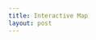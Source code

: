 ```yaml
---
title: Interactive Map
layout: post
---
```



<div id="campaignmap" style="height: 600px; width: 98%;"></div>

<!-- Begin raw HTML block -->
<script>
    document.addEventListener("DOMContentLoaded", function () {
        var map = L.map("campaignmap", {
            crs: L.CRS.Simple,
            minZoom: -1.5,
            maxZoom: 1,
            zoomDelta: 0.5,
        });

        // Define the bounds and add the map image overlay
        var bounds = [[0, 0], [1000, 2000]];
        L.imageOverlay("/static/images/worldmap.png", bounds).addTo(map);
        map.fitBounds(bounds);

        // Add an example marker
        L.marker([500, 821]).addTo(map).bindPopup("Mournstead - The Heart of the Campaign");
    });
</script>

